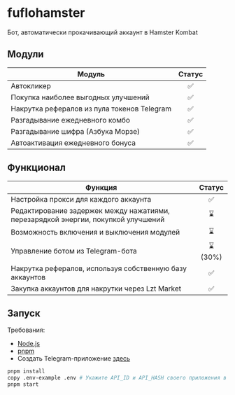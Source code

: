 # fuflohamster

Бот, автоматически прокачивающий аккаунт в Hamster Kombat

## Модули

| Модуль                                      | Статус |
|---------------------------------------------|:------:|
| Автокликер                                  |   ✅    |
| Покупка наиболее выгодных улучшений         |   ✅    |
| Накрутка рефералов из пула токенов Telegram |   ✅    |
| Разгадывание ежедневного комбо              |   ✅    |
| Разгадывание шифра (Азбука Морзе)           |   ✅    |
| Автоактивация ежедневного бонуса            |   ✅    |

## Функционал

| Функция                                                                           | Статус |
|-----------------------------------------------------------------------------------|:------:|
| Настройка прокси для каждого аккаунта                                             |   ✅    |
| Редактирование задержек между нажатиями, перезарядкой энергии, покупкой улучшений |   ⌛    |
| Возможность включения и выключения модулей                                        |   ⌛    |
| Управление ботом из Telegram-бота                                                 | ⌛(30%) |
| Накрутка рефералов, используя собственную базу аккаунтов                          |   ✅    |
| Закупка аккаунтов для накрутки через Lzt Market                                   |   ✅    |

## Запуск

Требования:

- [Node.js](https://nodejs.org/)
- [pnpm](https://pnpm.io/)
- Создать Telegram-приложение [здесь](https://my.telegram.org/)

```bash
pnpm install
copy .env-example .env # Укажите API_ID и API_HASH своего приложения в Telegram
pnpm start
```